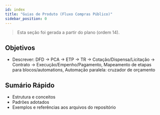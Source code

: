 ```yaml
---
id: index
title: "Guias de Produto (Fluxo Compras Público)"
sidebar_position: 0
---
```


> Esta seção foi gerada a partir do plano (ordem 14).

## Objetivos
- Descrever: DFD → PCA → ETP → TR → Cotação/Dispensa/Licitação → Contrato → Execução/Empenho/Pagamento, Mapeamento de etapas para blocos/automations, Automação paralela: cruzador de orçamento

## Sumário Rápido
- Estrutura e conceitos
- Padrões adotados
- Exemplos e referências aos arquivos do repositório